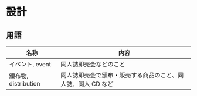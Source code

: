# 設計

## 用語

| 名称                 | 内容                                                         |
| -------------------- | ------------------------------------------------------------ |
| イベント, event      | 同人誌即売会などのこと                                       |
| 頒布物, distribution | 同人誌即売会で頒布・販売する商品のこと、同人誌、同人 CD など |
